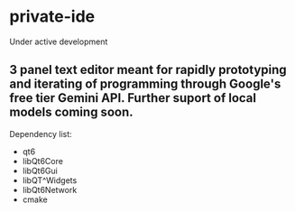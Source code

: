 # private-ide

Under active development

3 panel text editor meant for rapidly prototyping and iterating of programming through Google's free tier Gemini API. Further suport of local models coming soon.
---

Dependency list:
<ul>
  <li>qt6</li>
  <li>libQt6Core</li>
  <li>libQt6Gui</li>
  <li>libQT^Widgets</li>
  <li> libQt6Network</li>
  <li> cmake</li>
</ul> 

